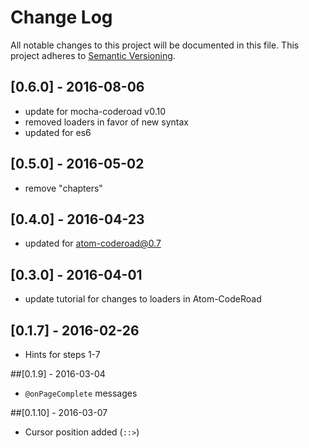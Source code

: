 # Change Log
All notable changes to this project will be documented in this file.
This project adheres to [Semantic Versioning](http://semver.org/).

## [0.6.0] - 2016-08-06
- update for mocha-coderoad v0.10
- removed loaders in favor of new syntax
- updated for es6

## [0.5.0] - 2016-05-02
- remove "chapters"

## [0.4.0] - 2016-04-23
- updated for atom-coderoad@0.7

## [0.3.0] - 2016-04-01
- update tutorial for changes to loaders in Atom-CodeRoad

## [0.1.7] - 2016-02-26
- Hints for steps 1-7

##[0.1.9] - 2016-03-04
- `@onPageComplete` messages

##[0.1.10] - 2016-03-07
- Cursor position added (`::>`)
